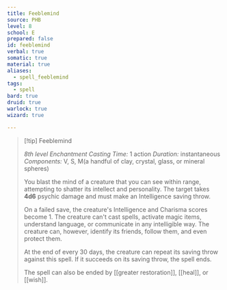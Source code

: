 ```yaml
---
title: Feeblemind
source: PHB
level: 8
school: E
prepared: false
id: feeblemind
verbal: true
somatic: true
material: true
aliases:
  - spell_feeblemind
tags:
  - spell
bard: true
druid: true
warlock: true
wizard: true

---
```

>[!tip] Feeblemind
>
> *8th level Enchantment*
> *Casting Time:* 1 action
> *Duration:* instantaneous
> *Components:* V, S, M(a handful of clay, crystal, glass, or mineral spheres)
>
>You blast the mind of a creature that you can see within range, attempting to shatter its intellect and personality. The target takes **4d6** psychic damage and must make an Intelligence saving throw.
>
>On a failed save, the creature's Intelligence and Charisma scores become 1. The creature can't cast spells, activate magic items, understand language, or communicate in any intelligible way. The creature can, however, identify its friends, follow them, and even protect them.
>
>At the end of every 30 days, the creature can repeat its saving throw against this spell. If it succeeds on its saving throw, the spell ends.
>
>The spell can also be ended by [[greater restoration]], [[heal]], or [[wish]].
>

